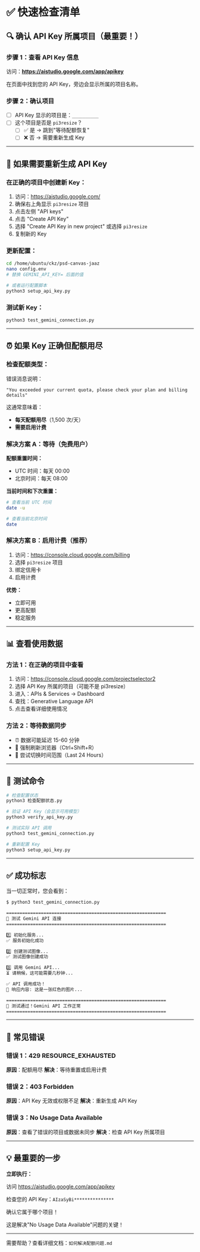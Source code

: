 # ✅ 快速检查清单

## 🔍 确认 API Key 所属项目（最重要！）

### 步骤 1：查看 API Key 信息

访问：**https://aistudio.google.com/app/apikey**

在页面中找到您的 API Key，旁边会显示所属的项目名称。

### 步骤 2：确认项目

- [ ] API Key 显示的项目是：`__________`
- [ ] 这个项目是否是 `pi3resize`？
  - [ ] ✅ 是 → 跳到"等待配额恢复"
  - [ ] ❌ 否 → 需要重新生成 Key

---

## 🔑 如果需要重新生成 API Key

### 在正确的项目中创建新 Key：

1. 访问：https://aistudio.google.com/
2. 确保右上角显示 `pi3resize` 项目
3. 点击左侧 "API keys"
4. 点击 "Create API Key"
5. 选择 "Create API Key in new project" 或选择 `pi3resize`
6. 复制新的 Key

### 更新配置：

```bash
cd /home/ubuntu/ckz/psd-canvas-jaaz
nano config.env
# 替换 GEMINI_API_KEY= 后面的值

# 或者运行配置脚本
python3 setup_api_key.py
```

### 测试新 Key：

```bash
python3 test_gemini_connection.py
```

---

## ⏰ 如果 Key 正确但配额用尽

### 检查配额类型：

错误消息说明：
```
"You exceeded your current quota, please check your plan and billing details"
```

这通常意味着：
- **每天配额用尽**（1,500 次/天）
- **需要启用计费**

### 解决方案 A：等待（免费用户）

**配额重置时间：**
- UTC 时间：每天 00:00
- 北京时间：每天 08:00

**当前时间和下次重置：**
```bash
# 查看当前 UTC 时间
date -u

# 查看当前北京时间
date
```

### 解决方案 B：启用计费（推荐）

1. 访问：https://console.cloud.google.com/billing
2. 选择 `pi3resize` 项目
3. 绑定信用卡
4. 启用计费

**优势：**
- 立即可用
- 更高配额
- 稳定服务

---

## 📊 查看使用数据

### 方法 1：在正确的项目中查看

1. 访问：https://console.cloud.google.com/projectselector2
2. 选择 API Key 所属的项目（可能不是 pi3resize）
3. 进入：APIs & Services → Dashboard
4. 查找：Generative Language API
5. 点击查看详细使用情况

### 方法 2：等待数据同步

- ⏰ 数据可能延迟 15-60 分钟
- 🔄 强制刷新浏览器（Ctrl+Shift+R）
- 📅 尝试切换时间范围（Last 24 Hours）

---

## 🧪 测试命令

```bash
# 检查配置状态
python3 检查配额状态.py

# 验证 API Key（会显示可用模型）
python3 verify_api_key.py

# 测试实际 API 调用
python3 test_gemini_connection.py

# 重新配置 Key
python3 setup_api_key.py
```

---

## ✅ 成功标志

当一切正常时，您会看到：

```bash
$ python3 test_gemini_connection.py

============================================================
🧪 测试 Gemini API 连接
============================================================

1️⃣ 初始化服务...
✅ 服务初始化成功

2️⃣ 创建测试图像...
✅ 测试图像创建成功

3️⃣ 调用 Gemini API...
⏳ 请稍候，这可能需要几秒钟...

✅ API 调用成功！
📝 响应内容: 这是一张红色的图片...

============================================================
🎉 测试通过！Gemini API 工作正常
============================================================
```

---

## 🚨 常见错误

### 错误 1：429 RESOURCE_EXHAUSTED

**原因**：配额用尽
**解决**：等待重置或启用计费

### 错误 2：403 Forbidden

**原因**：API Key 无效或权限不足
**解决**：重新生成 API Key

### 错误 3：No Usage Data Available

**原因**：查看了错误的项目或数据未同步
**解决**：检查 API Key 所属项目

---

## 💡 最重要的一步

**立即执行：**

访问 https://aistudio.google.com/app/apikey

检查您的 API Key：`AIzaSyBi***************`

确认它属于哪个项目！

这是解决"No Usage Data Available"问题的关键！

---

需要帮助？查看详细文档：`如何解决配额问题.md`
